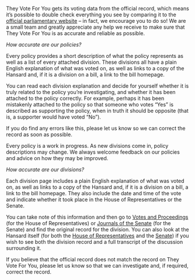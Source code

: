 They Vote For You gets its voting data from the official record, which means it’s possible to double
check everything you see by comparing it to the [official parliamentary website](https://www.aph.gov.au/Parliamentary_Business/Hansard) – in fact, we encourage
you to do so! We are a small team and greatly appreciate any help we receive to make sure that They
Vote For You is as accurate and reliable as possible.

*How accurate are our policies?*

Every policy provides a short description of what the policy represents as well as a list of every
attached division. These divisions all have a plain English explanation of what was voted on, as well
as links to a copy of the Hansard and, if it is a division on a bill, a link to the bill homepage.

You can read each division explanation and decide for yourself whether it is truly related to the policy
you’re investigating, and whether it has been attached to the policy correctly. For example, perhaps it
has been mistakenly attached to the policy so that someone who votes “Yes” is described as supporting the
policy, when in truth it should be opposite (that is, a supporter would have voted “No”).

If you do find any errors like this, please let us know so we can correct the record as soon as possible.

Every policy is a work in progress. As new divisions come in, policy descriptions may change. We always
welcome feedback on our policies and advice on how they may be improved.

*How accurate are our divisions?*

Each division page includes a plain English explanation of what was voted on, as well as links to a copy
of the Hansard and, if it is a division on a bill, a link to the bill homepage. They also include the date
and time of the vote and indicate whether it took place in the House of Representatives or the Senate.

You can take note of this information and then go to [Votes and Proceedings](https://www.aph.gov.au/Parliamentary_Business/Chamber_documents/HoR/Votes_and_Proceedings) (for the House of
Representatives) or [Journals of the Senate](https://www.aph.gov.au/Parliamentary_Business/Chamber_documents/Senate_chamber_documents/Journals_of_the_Senate) (for the Senate) and find the original record for the division.
You can also look at the Hansard itself (for both the [House of Representatives](https://www.aph.gov.au/Parliamentary_Business/Hansard/Hansreps_2011) and the [Senate](https://www.aph.gov.au/Parliamentary_Business/Hansard/Hanssen261110)) if you wish
to see both the division record and a full transcript of the discussion surrounding it.

If you believe that the official record does not match the record on They Vote For You, please let us know
so that we can investigate and, if required, correct the record.

